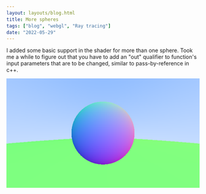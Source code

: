 ```yaml
---
layout: layouts/blog.html
title: More spheres
tags: ["blog", "webgl", "Ray tracing"]
date: "2022-05-29"
---
```


I added some basic support in the shader for more than one sphere. Took me a while to figure out that you have to add an "out" qualifier to function's input parameters that are to be changed, similar to pass-by-reference in c++.

![Now with more ground](../images/ground.png "Now with more ground.")
